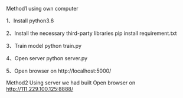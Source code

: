 Method1 using own computer

1、Install python3.6

2、Install the necessary third-party libraries
    pip install requirement.txt

3、Train model
    python train.py

4、Open server
    python server.py

5、Open browser on
    http://localhost:5000/


Method2 Using server we had built
    Open browser on
    http://111.229.100.125:8888/
